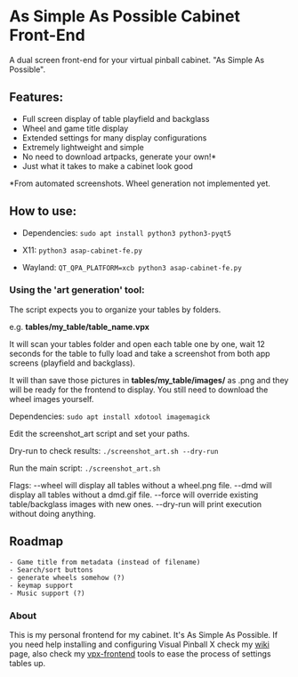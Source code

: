 # As Simple As Possible Cabinet Front-End

A dual screen front-end for your virtual pinball cabinet. "As Simple As Possible".

## Features:
- Full screen display of table playfield and backglass
- Wheel and game title display
- Extended settings for many display configurations
- Extremely lightweight and simple
- No need to download artpacks, generate your own!*
- Just what it takes to make a cabinet look good

*From automated screenshots. Wheel generation not implemented yet.

## How to use:

- Dependencies: `sudo apt install python3 python3-pyqt5`

- X11: `python3 asap-cabinet-fe.py`

- Wayland: `QT_QPA_PLATFORM=xcb python3 asap-cabinet-fe.py`

### Using the 'art generation' tool:

The script expects you to organize your tables by folders.

e.g. **tables/my_table/table_name.vpx**

It will scan your tables folder and open each table one by one, wait 12 seconds for the table to fully load and take a screenshot from both app screens (playfield and backglass).

It will than save those pictures in **tables/my_table/images/** as .png and they will be ready for the frontend to display. You still need to download the wheel images yourself.

Dependencies: `sudo apt install xdotool imagemagick`

Edit the screenshot_art script and set your paths.

Dry-run to check results: `./screenshot_art.sh --dry-run`

Run the main script: `./screenshot_art.sh`

Flags: --wheel will display all tables without a wheel.png file.
       --dmd will display all tables without a dmd.gif file.
       --force will override existing table/backglass images with new ones.
       --dry-run will print execution without doing anything.

## Roadmap
    - Game title from metadata (instead of filename)
    - Search/sort buttons
    - generate wheels somehow (?)
    - keymap support
    - Music support (?)

### About

This is my personal frontend for my cabinet. It's As Simple As Possible. If you need help installing and configuring Visual Pinball X check my [wiki](https://github.com/surtarso/vpx-frontend/wiki) page, also check my [vpx-frontend](https://github.com/surtarso/vpx-frontend/) tools to ease the process of settings tables up.
